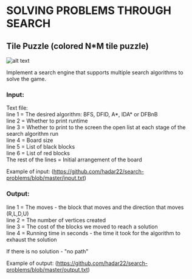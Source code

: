 # SOLVING PROBLEMS THROUGH SEARCH
## Tile Puzzle (colored N*M tile puzzle)
![alt text](https://upload.wikimedia.org/wikipedia/commons/thumb/3/39/15-puzzle-loyd.svg/220px-15-puzzle-loyd.svg.png)

Implement a search engine that supports multiple search algorithms to solve the game.<br/>
### Input:
Text file: <br/>
line 1 = The desired algorithm: BFS, DFID, A*, IDA* or DFBnB <br/>
line 2 = Whether to print runtime <br/>
line 3 = Whether to print to the screen the open list at each stage of the search algorithm run <br/>
line 4 = Board size <br/>
line 5 = List of black blocks <br/>
line 6 = List of red blocks<br/>
The rest of the lines = Initial arrangement of the board

Example of input: 
(https://github.com/hadar22/search-problems/blob/master/input.txt)

### Output:
line 1 = The moves - the block that moves and the direction that moves (R,L,D,U) <br/>
line 2 = The number of vertices created<br/>
line 3 = The cost of the blocks we moved to reach a solution<br/>
line 4 = Running time in seconds - the time it took for the algorithm to exhaust the solution<br/>

If there is no solution - "no path"

Example of output:
(https://github.com/hadar22/search-problems/blob/master/output.txt)

